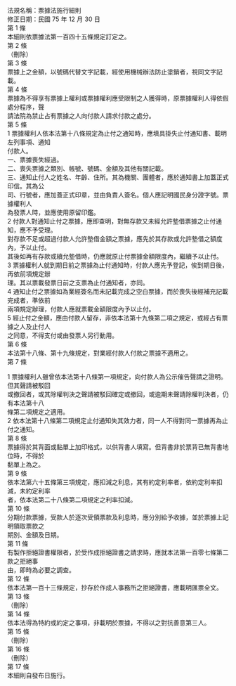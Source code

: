 法規名稱：票據法施行細則  
修正日期：民國 75 年 12 月 30 日  
第 1 條  
本細則依票據法第一百四十五條規定訂定之。  
第 2 條  
（刪除）  
第 3 條  
票據上之金額，以號碼代替文字記載，經使用機械辦法防止塗銷者，視同文字記載。  
第 4 條  
票據為不得享有票據上權利或票據權利應受限制之人獲得時，原票據權利人得依假處分程序，聲  
請法院為禁止占有票據之人向付款人請求付款之處分。  
第 5 條  
1 票據權利人依本法第十八條規定為止付之通知時，應填具掛失止付通知書、載明左列事項、通知  
付款人。  
一、票據喪失經過。  
二、喪失票據之類別、帳號、號碼、金額及其他有關記載。  
三、通知止付人之姓名、年齡、住所。其為機關、團體者，應於通知書上加蓋正式印信。其為公  
司、行號者，應加蓋正式印章，並由負責人簽名。個人應記明國民身分證字號。票據權利人  
為發票人時，並應使用原留印鑑。  
2 付款人對通知止付之票據，應即查明，對無存款又未經允許墊借票據之止付通知，應不予受理。  
對存款不足或超過付款人允許墊借金額之票據，應先於其存款或允許墊借之額度內，予以止付。  
其後如再有存款或續允墊借時，仍應就原止付票據金額限度內，繼續予以止付。  
3 票據權利人就到期日前之票據為止付通知時，付款人應先予登記，俟到期日後，再依前項規定辦  
理。其以票載發票日前之支票為止付通知者，亦同。  
4 通知止付之票據如為業經簽名而未記載完成之空白票據，而於喪失後經補充記載完成者，準依前  
兩項規定辦理，付款人應就票載金額限度內予以止付。  
5 經止付之金額，應由付款人留存，非依本法第十九條第二項之規定，或經占有票據之人及止付人  
之同意，不得支付或由發票人另行動用。  
第 6 條  
本法第十八條、第十九條規定，對業經付款人付款之票據不適用之。  
第 7 條  


1 票據權利人雖曾依本法第十八條第一項規定，向付款人為公示催告聲請之證明。但其聲請被駁回  
或撤回者，或其除權判決之聲請被駁回確定或撤回，或逾期未聲請除權判決者，仍有本法第十八  
條第二項規定之適用。  
2 依本法第十八條第二項規定止付通知失其效力者，同一人不得對同一票據再為止付之通知。  
第 8 條  
票據得於其背面或黏單上加印格式，以供背書人填寫。但背書非於票背已無背書地位時，不得於  
黏單上為之。  
第 9 條  
依本法第六十五條第三項規定，應扣減之利息，其有約定利率者，依約定利率扣減，未約定利率  
者，依本法第二十八條第二項規定之利率扣減。  
第 10 條  
分期付款票據，受款人於逐次受領票款及利息時，應分別給予收據，並於票據上記明領取票款之  
期別、金額及日期。  
第 11 條  
有製作拒絕證書權限者，於受作成拒絕證書之請求時，應就本法第一百零七條第二款之拒絕事  
由，即時為必要之調查。  
第 12 條  
依本法第一百十三條規定，抄存於作成人事務所之拒絕證書，應載明匯票全文。  
第 13 條  
（刪除）  
第 14 條  
依本法得為特約或約定之事項，非載明於票據，不得以之對抗善意第三人。  
第 15 條  
（刪除）  
第 16 條  
（刪除）  
第 17 條  
本細則自發布日施行。  


